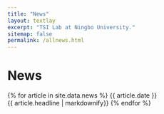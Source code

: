 ```yaml
---
title: "News"
layout: textlay
excerpt: "TSI Lab at Ningbo University."
sitemap: false
permalink: /allnews.html
---
```


# News

{% for article in site.data.news %}
{{ article.date }} <br> {{ article.headline | markdownify}}
{% endfor %}
